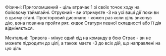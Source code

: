 Фізичні:
Приголомшений - ціль втрачає 1 зі своїх точок ходу на бойовому таймлайні.
Отруєний - ви отримуєте -3 на усі ваші дії поки ви в цьому стані.
Просторовий дисонанс - кожен раз коли ціль виконує дію, вона повинна пройти рят. кидок Статури певної складності або її дія відміняється.

Ментальні:
Тривога - мінус одий хід на команду в бою
Страх - ви не можете підходити до цілі, а також маєте -3 до всіх дій, що направлені на цю ціль